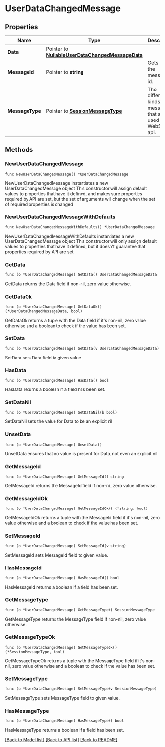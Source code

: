 # UserDataChangedMessage

## Properties

Name | Type | Description | Notes
------------ | ------------- | ------------- | -------------
**Data** | Pointer to [**NullableUserDataChangedMessageData**](UserDataChangedMessageData.md) |  | [optional] 
**MessageId** | Pointer to **string** | Gets or sets the message id. | [optional] 
**MessageType** | Pointer to [**SessionMessageType**](SessionMessageType.md) | The different kinds of messages that are used in the WebSocket api. | [optional] [readonly] [default to SESSIONMESSAGETYPE_USER_DATA_CHANGED]

## Methods

### NewUserDataChangedMessage

`func NewUserDataChangedMessage() *UserDataChangedMessage`

NewUserDataChangedMessage instantiates a new UserDataChangedMessage object
This constructor will assign default values to properties that have it defined,
and makes sure properties required by API are set, but the set of arguments
will change when the set of required properties is changed

### NewUserDataChangedMessageWithDefaults

`func NewUserDataChangedMessageWithDefaults() *UserDataChangedMessage`

NewUserDataChangedMessageWithDefaults instantiates a new UserDataChangedMessage object
This constructor will only assign default values to properties that have it defined,
but it doesn't guarantee that properties required by API are set

### GetData

`func (o *UserDataChangedMessage) GetData() UserDataChangedMessageData`

GetData returns the Data field if non-nil, zero value otherwise.

### GetDataOk

`func (o *UserDataChangedMessage) GetDataOk() (*UserDataChangedMessageData, bool)`

GetDataOk returns a tuple with the Data field if it's non-nil, zero value otherwise
and a boolean to check if the value has been set.

### SetData

`func (o *UserDataChangedMessage) SetData(v UserDataChangedMessageData)`

SetData sets Data field to given value.

### HasData

`func (o *UserDataChangedMessage) HasData() bool`

HasData returns a boolean if a field has been set.

### SetDataNil

`func (o *UserDataChangedMessage) SetDataNil(b bool)`

 SetDataNil sets the value for Data to be an explicit nil

### UnsetData
`func (o *UserDataChangedMessage) UnsetData()`

UnsetData ensures that no value is present for Data, not even an explicit nil
### GetMessageId

`func (o *UserDataChangedMessage) GetMessageId() string`

GetMessageId returns the MessageId field if non-nil, zero value otherwise.

### GetMessageIdOk

`func (o *UserDataChangedMessage) GetMessageIdOk() (*string, bool)`

GetMessageIdOk returns a tuple with the MessageId field if it's non-nil, zero value otherwise
and a boolean to check if the value has been set.

### SetMessageId

`func (o *UserDataChangedMessage) SetMessageId(v string)`

SetMessageId sets MessageId field to given value.

### HasMessageId

`func (o *UserDataChangedMessage) HasMessageId() bool`

HasMessageId returns a boolean if a field has been set.

### GetMessageType

`func (o *UserDataChangedMessage) GetMessageType() SessionMessageType`

GetMessageType returns the MessageType field if non-nil, zero value otherwise.

### GetMessageTypeOk

`func (o *UserDataChangedMessage) GetMessageTypeOk() (*SessionMessageType, bool)`

GetMessageTypeOk returns a tuple with the MessageType field if it's non-nil, zero value otherwise
and a boolean to check if the value has been set.

### SetMessageType

`func (o *UserDataChangedMessage) SetMessageType(v SessionMessageType)`

SetMessageType sets MessageType field to given value.

### HasMessageType

`func (o *UserDataChangedMessage) HasMessageType() bool`

HasMessageType returns a boolean if a field has been set.


[[Back to Model list]](../README.md#documentation-for-models) [[Back to API list]](../README.md#documentation-for-api-endpoints) [[Back to README]](../README.md)


